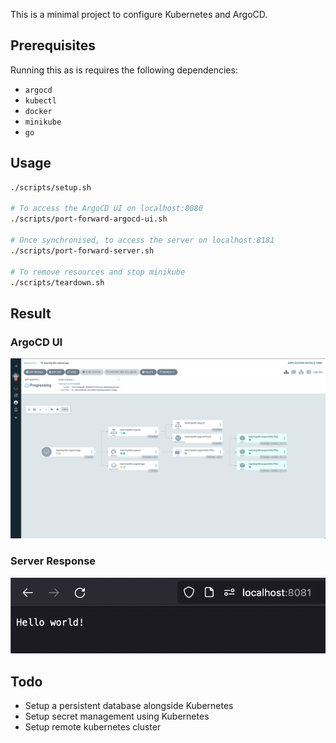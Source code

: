 This is a minimal project to configure Kubernetes and ArgoCD.

## Prerequisites

Running this as is requires the following dependencies:

- `argocd`
- `kubectl`
- `docker`
- `minikube`
- `go`

## Usage

```bash
./scripts/setup.sh

# To access the ArgoCD UI on localhost:8080
./scripts/port-forward-argocd-ui.sh

# Once synchronised, to access the server on localhost:8181
./scripts/port-forward-server.sh

# To remove resources and stop minikube
./scripts/teardown.sh
```

## Result

### ArgoCD UI

![ArgoCD UI](./docs/image-1-argo-cd-ui.png)

### Server Response

![Server Response](./docs/image-2-server-response.png)


## Todo

- Setup a persistent database alongside Kubernetes
- Setup secret management using Kubernetes
- Setup remote kubernetes cluster
